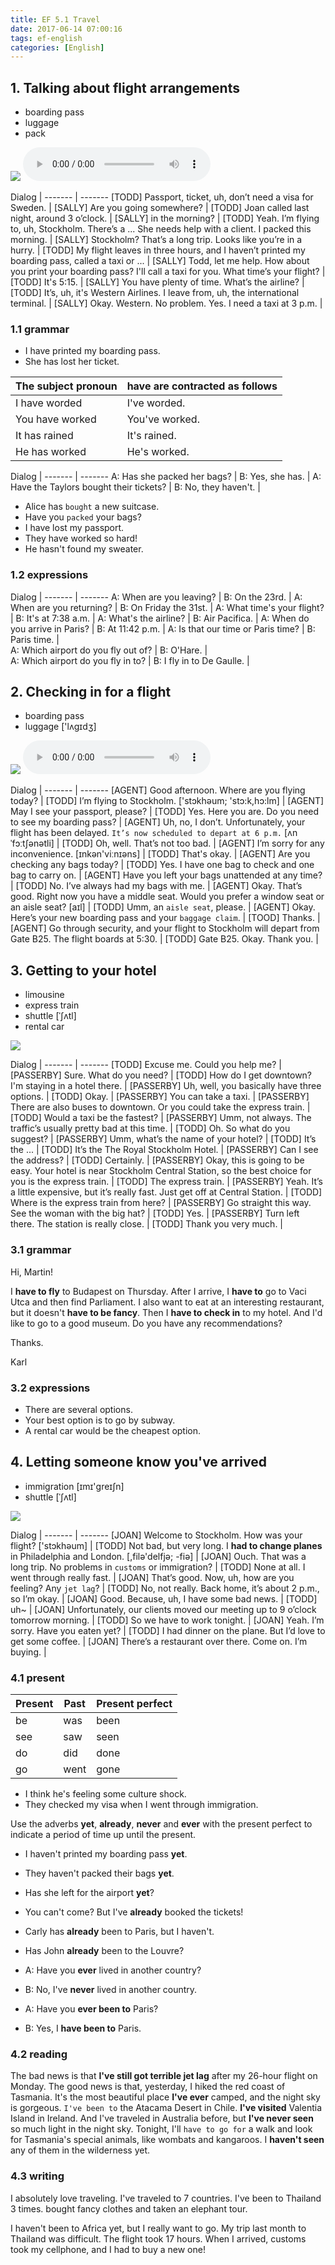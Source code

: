```yaml
---
title: EF 5.1 Travel
date: 2017-06-14 07:00:16
tags: ef-english
categories: [English]
---
```



## 1. Talking about flight arrangements

- boarding pass
- luggage
- pack

![][1]
<audio src="/voices/ef/l5u1-travel-flight-arrangements.m4a" controls="controls">
Your browser does not support the audio tag.
</audio>

Dialog |
------- | -------
[TODD] Passport, ticket, uh, don’t need a visa for Sweden. | 
[SALLY] Are you going somewhere? |
[TODD] Joan called last night, around 3 o’clock. |
[SALLY] in the morning? |
[TODD] Yeah. I’m flying to, uh, Stockholm. There’s a ... She needs help with a client. I packed this morning. |
[SALLY] Stockholm? That’s a long trip. Looks like you’re in a hurry. |
[TODD] My flight leaves in three hours, and I haven’t printed my boarding pass, called a taxi or ... |
[SALLY] Todd, let me help. How about you print your boarding pass? I'll call a taxi for you. What time’s your flight? |
[TODD] It's 5:15. |
[SALLY] You have plenty of time. What’s the airline? |
[TODD] It’s, uh, it's Western Airlines. I leave from, uh, the international terminal. |
[SALLY] Okay. Western. No problem. Yes. I need a taxi at 3 p.m. |

### 1.1 grammar

- I have printed my boarding pass.
- She has lost her ticket.	


The subject pronoun |  have are contracted as follows
------- | -------
I have worded | I've worded.
You have	worked | You've	worked.
It has rained | It's	rained.
He has worked | He's worked.

Dialog |
------- | -------
A: Has she packed her bags? |
B: Yes, she has.	|
A: Have the Taylors bought their tickets? |
B: No, they haven't. |

- Alice has `bought` a new suitcase.
- Have you `packed` your bags?
- I have lost my passport.
- They have worked so hard!
- He hasn't found my sweater.

### 1.2 expressions

Dialog |
------- | -------
A: When are you leaving? |
B: On the 23rd. |
A: When are you returning? |
B: On Friday the 31st. |
A: What time's your flight? |
B: It's at 7:38 a.m. |
A: What's the airline? |
B: Air Pacifica. |
A: When do you arrive in Paris? |
B: At 11:42 p.m.	|
A: Is that our time or Paris time? |
B: Paris time. | 	 	 
A: Which airport do you fly out of? |
B: O'Hare. |	
A: Which airport do you fly in to? |
B: I fly in to De Gaulle. |

## 2. Checking in for a flight

- boarding pass
- luggage ['lʌgɪdʒ]

![][2]
<audio src="/voices/ef/l5u1-travel-Checking-in-for-a-flight.m4a" controls="controls">
Your browser does not support the audio tag.
</audio>

Dialog |
------- | -------
[AGENT] Good afternoon. Where are you flying today? | 
[TODD] I’m flying to Stockholm.  ['stɔkhəum; 'stɔ:k,hɔ:lm] |
[AGENT] May I see your passport, please? |
[TODD] Yes. Here you are. Do you need to see my boarding pass? |
[AGENT] Uh, no, I don’t. Unfortunately, your flight has been delayed. `It’s now scheduled to depart at 6 p.m.` [ʌnˈfɔːtʃənətli] |
[TODD] Oh, well. That’s not too bad. |
[AGENT] I’m sorry for any inconvenience. [ɪnkən'viːnɪəns] |
[TODD] That's okay. |
[AGENT] Are you checking any bags today? |
[TODD] Yes. I have one bag to check and one bag to carry on. |
[AGENT] Have you left your bags unattended at any time? |
[TODD] No. I’ve always had my bags with me. |
[AGENT] Okay. That’s good. Right now you have a middle seat. Would you prefer a window seat or an aisle seat? [aɪl] |
[TODD] Umm, an `aisle seat`, please. |
[AGENT] Okay. Here’s your new boarding pass and your `baggage claim`. |
[TOOD] Thanks. |
[AGENT] Go through security, and your flight to Stockholm will depart from Gate B25. The flight boards at 5:30. |
[TODD] Gate B25. Okay. Thank you. |

## 3. Getting to your hotel

- limousine
- express train
- shuttle  [ˈʃʌtl] 
- rental car

![][3]

Dialog |
------- | -------
[TODD] Excuse me. Could you help me? | 
[PASSERBY] Sure. What do you need? |
[TODD] How do I get downtown? I'm staying in a hotel there. |
[PASSERBY] Uh, well, you basically have three options. |
[TODD] Okay. |
[PASSERBY] You can take a taxi. |
[PASSERBY] There are also buses to downtown. Or you could take the express train. |
[TODD] Would a taxi be the fastest? |
[PASSERBY] Umm, not always. The traffic’s usually pretty bad at this time. |
[TODD] Oh. So what do you suggest? |
[PASSERBY] Umm, what’s the name of your hotel? |
[TODD] It’s the ... |
[TODD] It’s the The Royal Stockholm Hotel. |
[PASSERBY] Can I see the address? |
[TODD] Certainly. |
[PASSERBY] Okay, this is going to be easy. Your hotel is near Stockholm Central Station, so the best choice for you is the express train. |
[TODD] The express train. |
[PASSERBY] Yeah. It’s a little expensive, but it’s really fast. Just get off at Central Station. |
[TODD] Where is the express train from here? |
[PASSERBY] Go straight this way. See the woman with the big hat? |
[TODD] Yes. |
[PASSERBY] Turn left there. The station is really close. |
[TODD] Thank you very much. |

### 3.1 grammar

Hi, Martin!

I **have to fly** to Budapest on Thursday. After I arrive, I **have to** go to Vaci Utca and then find Parliament. I also want to eat at an interesting restaurant, but it doesn't **have to be fancy**. Then I **have to check in** to my hotel. And I'd like to go to a good museum. Do you have any recommendations?

Thanks.

Karl

### 3.2 expressions

- There are several options.
- Your best option is to go by subway.
- A rental car would be the cheapest option.


## 4. Letting someone know you've arrived

- immigration [ɪmɪ'ɡreɪʃn]
- shuttle  [ˈʃʌtl] 

![][4]

Dialog |
------- | -------
[JOAN] Welcome to Stockholm. How was your flight?  ['stɔkhəum] |
[TODD] Not bad, but very long. I **had to change planes** in Philadelphia and London. [,filə'delfjə; -fiə] | 
[JOAN] Ouch. That was a long trip. No problems in `customs` or immigration? |
[TODD] None at all. I went through really fast. |
[JOAN] That’s good. Now, uh, how are you feeling? Any `jet lag`? |
[TODD] No, not really. Back home, it’s about 2 p.m., so I’m okay. |
[JOAN] Good. Because, uh, I have some bad news. |
[TODD] uh~ |
[JOAN] Unfortunately, our clients moved our meeting up to 9 o’clock tomorrow morning. |
[TODD] So we have to work tonight. |
[JOAN] Yeah. I’m sorry. Have you eaten yet? |
[TODD] I had dinner on the plane. But I’d love to get some coffee. |
[JOAN] There’s a restaurant over there. Come on. I’m buying. |

### 4.1 present

Present | Past | Present perfect
------- | ------- | -------
be | was | been
see | saw | seen
do | did | done
go | went | gone

- I think he's feeling some culture shock.
- They checked my visa when I went through immigration.

Use the adverbs **yet**, **already**, **never** and **ever** with the present perfect to indicate a period of time up until the present.

- I haven't printed my boarding pass **yet**.
- They haven't packed their bags **yet**.
- Has she left for the airport **yet**?


- You can't come? But I've **already** booked the tickets!
- Carly has **already** been to Paris, but I haven't.
- Has John **already** been to the Louvre?


- A: Have you **ever** lived in another country? 
- B: No, I've **never** lived in another country.


- A: Have you **ever been to** Paris?
- B: Yes, I **have been to** Paris.

### 4.2 reading

The bad news is that **I've still got terrible jet lag** after my 26-hour flight on Monday. The good news is that, yesterday, I hiked the red coast of Tasmania. It's the most beautiful place **I've ever** camped, and the night sky is gorgeous. `I've been to` the Atacama Desert in Chile. **I've visited** Valentia Island in Ireland. And I've traveled in Australia before, but **I've never seen** so much light in the night sky. Tonight, I'll `have to go for` a walk and look for Tasmania's special animals, like wombats and kangaroos. I **haven't seen** any of them in the wilderness yet.

### 4.3 writing

I absolutely love traveling. I've traveled to 7 countries. I've been to Thailand 3 times. bought fancy clothes and taken an elephant tour.

I haven't been to Africa yet, but I really want to go. My trip last month to Thailand was difficult. The flight took 17 hours. When I arrived, customs took my cellphone, and I had to buy a new one!

[1]: /images/english/ef/ef-l5u1l1.png
[2]: /images/english/ef/ef-l5u1l2.png
[3]: /images/english/ef/ef-l5u1l3.png
[4]: /images/english/ef/ef-l5u1l4.png
